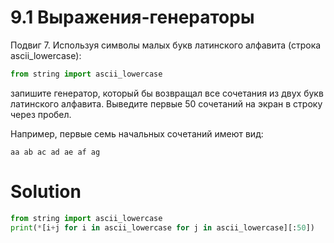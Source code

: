 # 9.1 Выражения-генераторы

Подвиг 7. Используя символы малых букв латинского алфавита (строка ascii_lowercase):

```python
from string import ascii_lowercase
```

запишите генератор, который бы возвращал все сочетания из двух букв латинского алфавита. Выведите первые 50 сочетаний на
экран в строку через пробел.

Например, первые семь начальных сочетаний имеют вид:

```
aa ab ac ad ae af ag
```

# Solution

```python
from string import ascii_lowercase
print(*[i+j for i in ascii_lowercase for j in ascii_lowercase][:50])
```